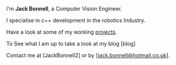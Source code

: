 ---
---

I'm **Jack Bonnell**, a Computer Vision Engineer.

I specialise in c++ development in the robotics Industry.

Have a look at some of my working [projects].

To See what I am up to take a look at my blog [blog] 

Contact me at [JackBonnell2] or by [jack.bonnell@hotmail.co.uk].



[projects]: /projects
[resume]: https://demo.nurlan.co/hugo-vitae/
[@username]: https://twitter.com/username
[email]: mailto:email@example.com
